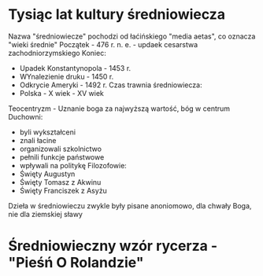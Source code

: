 # Tysiąc lat kultury średniowiecza
Nazwa "średniowiecze" pochodzi od łaćińskiego "media aetas", co oznacza "wieki średnie"
Początek - 476 r. n. e. - updaek cesarstwa zachodniorzymskiego
Koniec:
- Upadek Konstantynopola - 1453 r.
- WYnalezienie druku - 1450 r.
- Odkrycie Ameryki - 1492 r.
Czas trawnia średniowiecza:
- Polska - X wiek - XV wiek

Teocentryzm - Uznanie boga za najwyższą wartość, bóg w centrum
Duchowni:
- byli wykształceni
- znali łacine
- organizowali szkolnictwo
- pełnili funkcje państwowe
- wpływali na politykę
Filozofowie:
- Święty Augustyn
- Święty Tomasz z Akwinu
- Święty Franciszek z Asyżu

Dzieła w średniowieczu zwykle były pisane anoniomowo, dla chwały Boga, nie dla ziemskiej sławy

# Średniowieczny wzór rycerza - "Pieśń O Rolandzie"

